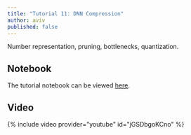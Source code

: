 ```yaml
---
title: "Tutorial 11: DNN Compression"
author: aviv
published: false
---
```


Number representation, pruning, bottlenecks, quantization.

## Notebook

The tutorial notebook can be viewed [here](https://nbviewer.jupyter.org/github/vistalab-technion/cs236781-tutorials/blob/master/tutorial11/tutorial11-quantization.ipynb).

## Video

{% include video provider="youtube" id="jGSDbgoKCno" %}


